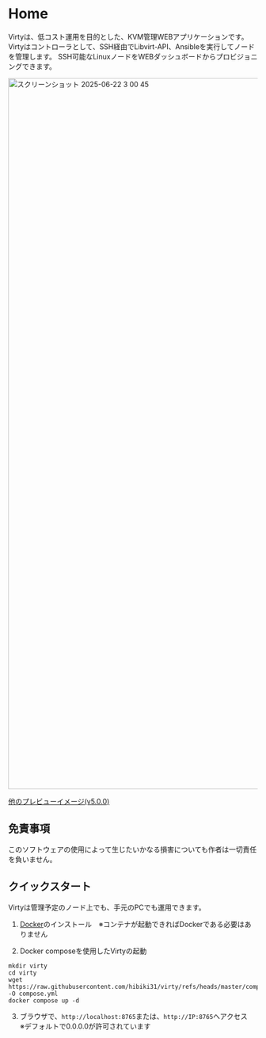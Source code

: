 # Home

Virtyは、低コスト運用を目的とした、KVM管理WEBアプリケーションです。Virtyはコントローラとして、SSH経由でLibvirt-API、Ansibleを実行してノードを管理します。
SSH可能なLinuxノードをWEBダッシュボードからプロビジョニングできます。

<img width="1436" alt="スクリーンショット 2025-06-22 3 00 45" src="https://github.com/user-attachments/assets/f6d7e081-f327-4cfb-8d5a-9dbeaf274c7d" />

[他のプレビューイメージ(v5.0.0)](https://github.com/hibiki31/virty/wiki/Preview-Image-v5)

## 免責事項

このソフトウェアの使用によって生じたいかなる損害についても作者は一切責任を負いません。

## クイックスタート

Virtyは管理予定のノード上でも、手元のPCでも運用できます。

1. [Docker](https://docs.docker.com/engine/install/)のインストール　※コンテナが起動できればDockerである必要はありません

2. Docker composeを使用したVirtyの起動

```
mkdir virty
cd virty
wget https://raw.githubusercontent.com/hibiki31/virty/refs/heads/master/compose.example.yml -O compose.yml
docker compose up -d
```

3. ブラウザで、`http://localhost:8765`または、`http://IP:8765`へアクセス　※デフォルトで0.0.0.0が許可されています

